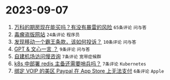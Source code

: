 # 2023-09-07

1. [万科的期房现在能买吗？有没有暴雷的风险](https://www.v2ex.com/t/971586) `65条评论` `问与答`
1. [毒瘤盗版网站](https://www.v2ex.com/t/971583) `24条评论` `程序员`
1. [发现移动一个霸王条款，该如何投诉？](https://www.v2ex.com/t/971591) `10条评论` `问与答`
1. [GPT & 文心一言 ？](https://www.v2ex.com/t/971594) `9条评论` `问与答`
1. [自建机场访问慢咨询](https://www.v2ex.com/t/971597) `7条评论` `宽带症候群`
1. [k8s 中部署 redis 主备还需要哨兵吗？](https://www.v2ex.com/t/971592) `7条评论` `Kubernetes`
1. [绑定 VOIP 的美区 Paypal 在 App Store 上无法支付](https://www.v2ex.com/t/971584) `6条评论` `Apple`
